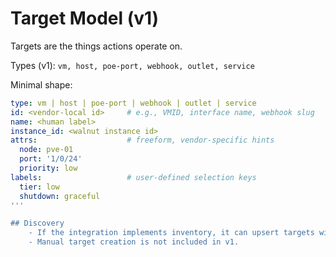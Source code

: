 # Target Model (v1)

Targets are the things actions operate on.

Types (v1): `vm, host, poe-port, webhook, outlet, service`

Minimal shape:
```yaml
type: vm | host | poe-port | webhook | outlet | service
id: <vendor-local id>     # e.g., VMID, interface name, webhook slug
name: <human label>
instance_id: <walnut instance id>
attrs:                    # freeform, vendor-specific hints
  node: pve-01
  port: '1/0/24'
  priority: low
labels:                   # user-defined selection keys
  tier: low
  shutdown: graceful
'''

## Discovery
	- If the integration implements inventory, it can upsert targets with attrs/labels.
	- Manual target creation is not included in v1.